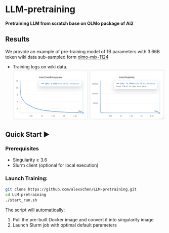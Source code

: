 # LLM-pretraining
**Pretraining LLM from scratch base on OLMo package of Ai2**

## Results
We provide an example of pre-training model of 1B parameters with 3.66B token wiki data sub-sampled form [olmo-mix-1124](https://huggingface.co/datasets/allenai/olmo-mix-1124)
- Training logs on wiki data.
  ![wiki log](images/olmo-1B-wiki.PNG)

## Quick Start ▶️

### Prerequisites
- Singularity ≥ 3.6
- Slurm client (optional for local execution)

### Launch Training:
```bash
git clone https://github.com/alexxchen/LLM-pretraining.git
cd LLM-pretraining
./start_run.sh
```
The script will automatically:
1. Pull the pre-built Docker image and convert it into singularity image
2. Launch Slurm job with optimal default parameters
